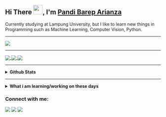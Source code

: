 ## Hi There <img src="https://raw.githubusercontent.com/iampavangandhi/iampavangandhi/master/gifs/Hi.gif" width="30px">, I'm [Pandi Barep Arianza](https://github.com/arianza1210/)
Currently studying at Lampung University, but I like to learn new things in Programming such as Machine Learning, Computer Vision, Python.

---

<img src="https://media.giphy.com/media/u1WhXLjwgcXpHJBMRM/giphy.gif"/>

---

<a href="https://github.com/arianza1210/Tucilweb/">
  <img align="center" src="https://github-readme-stats.vercel.app/api/pin/?username=arianza1210&repo=Tucilweb&theme=vue-dark" />
</a>
<a href="https://github.com/arianza1210/mobilelanjut">
  <img align="center" src="https://github-readme-stats.vercel.app/api/pin/?username=arianza1210&repo=mobilelanjut&theme=vue-dark" />
</a>
<a href="https://github.com/arianza1210/Tugas0-EtikaProfesi/">
  <img align="center" src="https://github-readme-stats.vercel.app/api/pin/?username=arianza1210&repo=Tugas0-EtikaProfesi&theme=vue-dark" />
</a>

---

<details>	
  <summary><b> Github Stats</b></summary>
<img height="180em" src="https://github-readme-stats.vercel.app/api?username=arianza1210&show_icons=true&theme=calm&hide_border=true" />
<img height="180em" src="https://github-readme-stats.vercel.app/api/top-langs/?username=arianza1210&layout=compact&theme=calm&hide_border=true"/>
</details>

---

<details>
 <summary><b>What i am learning/working on these days</b></summary>
    - 🔭 I’m currently studying computer vision</br>
    - 🌱 I’m currently learning Python</br>
    - 🤔 I’m looking for help with master of programming. hehe </br>
    - 📫 How to reach me: <a href="mailto:pandiarianza2000.com">Email me!</a>  </br>
</details>


### Connect with me:
<p>
    <a href="https://instagram.com/pandi_arianza12" target="blank"><img src="https://img.shields.io/twitter/url?label=Pandi_arianza12&logo=Instagram&style=social&url=https%3A%2F%2Finstagram.com%2Fpandi_arianza12" /></a>
    <a href="https://twitter.com/PArianza" target="blank"><img src="https://img.shields.io/twitter/url?label=PArianza&style=social&url=https%3A%2F%2Ftwitter.com%2FPArianza" /></a>
    <a href="https://web.facebook.com/pandibareparianza.arianza" target="blank"><img src="https://img.shields.io/twitter/url?label=Pandi%20Barep%20Arianza&logo=facebook&style=social&url=https%3A%2F%2Fweb.facebook.com%2Fpandibareparianza.arianza" /></a>

</p>

